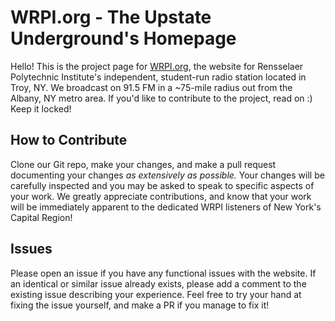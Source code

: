 # WRPI.org - The Upstate Underground's Homepage
Hello! This is the project page for [WRPI.org](http://wrpi.org), the website for Rensselaer Polytechnic Institute's independent, student-run radio station
located in Troy, NY. We broadcast on 91.5 FM in a ~75-mile radius out from the Albany, NY metro area. If you'd like to contribute to the project, read on :)
Keep it locked!

## How to Contribute
Clone our Git repo, make your changes, and make a pull request documenting your changes *as extensively as possible.* Your changes will
be carefully inspected and you may be asked to speak to specific aspects of your work. We greatly appreciate contributions, and know
that your work will be immediately apparent to the dedicated WRPI listeners of New York's Capital Region!

## Issues
Please open an issue if you have any functional issues with the website. If an identical or similar issue already exists, please add a 
comment to the existing issue describing your experience. Feel free to try your hand at fixing the issue yourself, and make a PR if you
manage to fix it!
